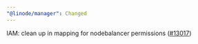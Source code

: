 ```yaml
---
"@linode/manager": Changed
---
```


IAM: clean up in mapping for nodebalancer permissions ([#13017](https://github.com/linode/manager/pull/13017))
